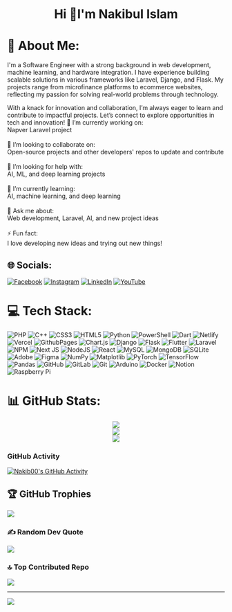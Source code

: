 <h1 align="center">Hi 👋I'm Nakibul Islam</h1>

# 💫 About Me:
I'm a Software Engineer with a strong background in web development, machine learning, and hardware integration. I have experience building scalable solutions in various frameworks like Laravel, Django, and Flask. My projects range from microfinance platforms to ecommerce websites, reflecting my passion for solving real-world problems through technology.

With a knack for innovation and collaboration, I’m always eager to learn and contribute to impactful projects. Let’s connect to explore opportunities in tech and innovation!
🔭 I’m currently working on:<br>Napver Laravel project<br><br>👯 I’m looking to collaborate on:<br>Open-source projects and other developers' repos to update and contribute<br><br>🤝 I’m looking for help with:<br>AI, ML, and deep learning projects<br><br>🌱 I’m currently learning:<br>AI, machine learning, and deep learning<br><br>💬 Ask me about:<br>Web development, Laravel, AI, and new project ideas<br><br>⚡ Fun fact:<br>I love developing new ideas and trying out new things!


## 🌐 Socials:
[![Facebook](https://img.shields.io/badge/Facebook-%231877F2.svg?logo=Facebook&logoColor=white)](https://www.facebook.com/nakibulislam0/) 
[![Instagram](https://img.shields.io/badge/Instagram-%23E4405F.svg?logo=Instagram&logoColor=white)](https://www.instagram.com/nakibulislam00/) 
[![LinkedIn](https://img.shields.io/badge/LinkedIn-%230077B5.svg?logo=linkedin&logoColor=white)](https://www.linkedin.com/in/nakibulislam00/) 
[![YouTube](https://img.shields.io/badge/YouTube-%23FF0000.svg?logo=YouTube&logoColor=white)](https://www.youtube.com/@Nakibulislam)

 

# 💻 Tech Stack:
![PHP](https://img.shields.io/badge/php-%23777BB4.svg?style=for-the-badge&logo=php&logoColor=white) ![C++](https://img.shields.io/badge/c++-%2300599C.svg?style=for-the-badge&logo=c%2B%2B&logoColor=white) ![CSS3](https://img.shields.io/badge/css3-%231572B6.svg?style=for-the-badge&logo=css3&logoColor=white) ![HTML5](https://img.shields.io/badge/html5-%23E34F26.svg?style=for-the-badge&logo=html5&logoColor=white) ![Python](https://img.shields.io/badge/python-3670A0?style=for-the-badge&logo=python&logoColor=ffdd54) ![PowerShell](https://img.shields.io/badge/PowerShell-%235391FE.svg?style=for-the-badge&logo=powershell&logoColor=white) ![Dart](https://img.shields.io/badge/dart-%230175C2.svg?style=for-the-badge&logo=dart&logoColor=white) ![Netlify](https://img.shields.io/badge/netlify-%23000000.svg?style=for-the-badge&logo=netlify&logoColor=#00C7B7) ![Vercel](https://img.shields.io/badge/vercel-%23000000.svg?style=for-the-badge&logo=vercel&logoColor=white) ![GithubPages](https://img.shields.io/badge/github%20pages-121013?style=for-the-badge&logo=github&logoColor=white) ![Chart.js](https://img.shields.io/badge/chart.js-F5788D.svg?style=for-the-badge&logo=chart.js&logoColor=white) ![Django](https://img.shields.io/badge/django-%23092E20.svg?style=for-the-badge&logo=django&logoColor=white) ![Flask](https://img.shields.io/badge/flask-%23000.svg?style=for-the-badge&logo=flask&logoColor=white) ![Flutter](https://img.shields.io/badge/Flutter-%2302569B.svg?style=for-the-badge&logo=Flutter&logoColor=white) ![Laravel](https://img.shields.io/badge/laravel-%23FF2D20.svg?style=for-the-badge&logo=laravel&logoColor=white) ![NPM](https://img.shields.io/badge/NPM-%23CB3837.svg?style=for-the-badge&logo=npm&logoColor=white) ![Next JS](https://img.shields.io/badge/Next-black?style=for-the-badge&logo=next.js&logoColor=white) ![NodeJS](https://img.shields.io/badge/node.js-6DA55F?style=for-the-badge&logo=node.js&logoColor=white) ![React](https://img.shields.io/badge/react-%2320232a.svg?style=for-the-badge&logo=react&logoColor=%2361DAFB) ![MySQL](https://img.shields.io/badge/mysql-4479A1.svg?style=for-the-badge&logo=mysql&logoColor=white) ![MongoDB](https://img.shields.io/badge/MongoDB-%234ea94b.svg?style=for-the-badge&logo=mongodb&logoColor=white) ![SQLite](https://img.shields.io/badge/sqlite-%2307405e.svg?style=for-the-badge&logo=sqlite&logoColor=white) ![Adobe](https://img.shields.io/badge/adobe-%23FF0000.svg?style=for-the-badge&logo=adobe&logoColor=white) ![Figma](https://img.shields.io/badge/figma-%23F24E1E.svg?style=for-the-badge&logo=figma&logoColor=white) ![NumPy](https://img.shields.io/badge/numpy-%23013243.svg?style=for-the-badge&logo=numpy&logoColor=white) ![Matplotlib](https://img.shields.io/badge/Matplotlib-%23ffffff.svg?style=for-the-badge&logo=Matplotlib&logoColor=black) ![PyTorch](https://img.shields.io/badge/PyTorch-%23EE4C2C.svg?style=for-the-badge&logo=PyTorch&logoColor=white) ![TensorFlow](https://img.shields.io/badge/TensorFlow-%23FF6F00.svg?style=for-the-badge&logo=TensorFlow&logoColor=white) ![Pandas](https://img.shields.io/badge/pandas-%23150458.svg?style=for-the-badge&logo=pandas&logoColor=white) ![GitHub](https://img.shields.io/badge/github-%23121011.svg?style=for-the-badge&logo=github&logoColor=white) ![GitLab](https://img.shields.io/badge/gitlab-%23181717.svg?style=for-the-badge&logo=gitlab&logoColor=white) ![Git](https://img.shields.io/badge/git-%23F05033.svg?style=for-the-badge&logo=git&logoColor=white) ![Arduino](https://img.shields.io/badge/-Arduino-00979D?style=for-the-badge&logo=Arduino&logoColor=white) ![Docker](https://img.shields.io/badge/docker-%230db7ed.svg?style=for-the-badge&logo=docker&logoColor=white) ![Notion](https://img.shields.io/badge/Notion-%23000000.svg?style=for-the-badge&logo=notion&logoColor=white) ![Raspberry Pi](https://img.shields.io/badge/-RaspberryPi-C51A4A?style=for-the-badge&logo=Raspberry-Pi)

# 📊 GitHub Stats:
<div align="center">
  
![](https://github-readme-stats.vercel.app/api?username=Nakib00&theme=swift&hide_border=false&include_all_commits=false&count_private=false)<br/>
![](https://github-readme-streak-stats.herokuapp.com/?user=Nakib00&theme=swift&hide_border=false)<br/>
![](https://github-readme-stats.vercel.app/api/top-langs/?username=Nakib00&theme=swift&hide_border=false&include_all_commits=false&count_private=false&layout=compact)

</div>

### GitHub Activity
[![Nakib00's GitHub Activity](https://github-readme-activity-graph.vercel.app/graph?username=Nakib00&theme=react&hide_border=true&bg_color=0d1117&color=bb86fc&line=6200ea&point=bb86fc&area=true)](https://github.com/Nakib00)


## 🏆 GitHub Trophies
![](https://github-profile-trophy.vercel.app/?username=Nakib00&theme=radical&no-frame=false&no-bg=true&margin-w=4)

### ✍️ Random Dev Quote
![](https://quotes-github-readme.vercel.app/api?type=horizontal&theme=radical)

### 🔝 Top Contributed Repo
![](https://github-contributor-stats.vercel.app/api?username=Nakib00&limit=5&theme=dark&combine_all_yearly_contributions=true)

---
[![](https://visitcount.itsvg.in/api?id=Nakib00&icon=0&color=0)](https://visitcount.itsvg.in)

<!-- Proudly created with GPRM ( https://gprm.itsvg.in ) -->
